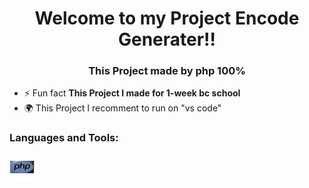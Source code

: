 <h1 align="center">Welcome to my Project Encode Generater!!</h1>
<h3 align="center">This Project made by php 100%</h3>

- ⚡ Fun fact **This Project I made for 1-week bc school**
- 🌍 This Project I recomment to run on "vs code"

<h3 align="left">Languages and Tools:</h3>
<p align="left"> <a href="https://www.php.net" target="_blank" rel="noreferrer"> <img src="https://raw.githubusercontent.com/devicons/devicon/master/icons/php/php-original.svg" alt="php" width="40" height="40"/> </a> </p>
